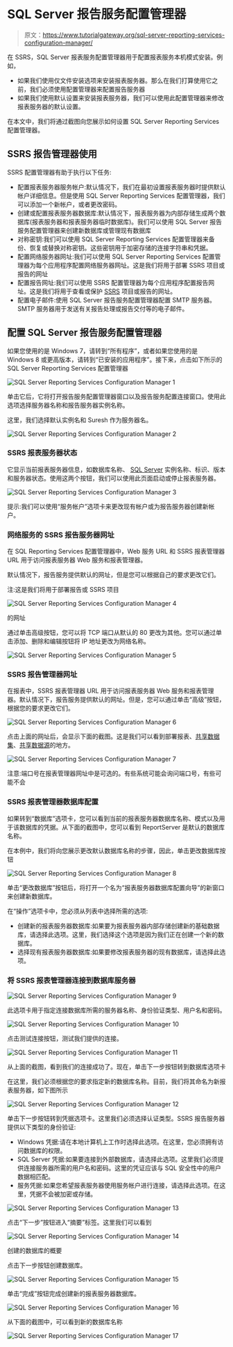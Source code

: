 # SQL Server 报告服务配置管理器

> 原文：<https://www.tutorialgateway.org/sql-server-reporting-services-configuration-manager/>

在 SSRS，SQL Server 报表服务配置管理器用于配置报表服务本机模式安装。例如，

*   如果我们使用仅文件安装选项来安装报表服务器。那么在我们打算使用它之前，我们必须使用配置管理器来配置报告服务器
*   如果我们使用默认设置来安装报表服务器，我们可以使用此配置管理器来修改报表服务器的默认设置。

在本文中，我们将通过截图向您展示如何设置 SQL Server Reporting Services 配置管理器。

## SSRS 报告管理器使用

SSRS 配置管理器有助于执行以下任务:

*   配置报表服务器服务帐户:默认情况下，我们在最初设置报表服务器时提供默认帐户详细信息。但是使用 SQL Server Reporting Services 配置管理器，我们可以添加一个新帐户，或者更改密码。
*   创建或配置报表服务器数据库:默认情况下，报表服务器为内部存储生成两个数据库(报表服务器和报表服务器临时数据库)。我们可以使用 SQL Server 报告服务配置管理器来创建新数据库或管理现有数据库
*   对称密钥:我们可以使用 SQL Server Reporting Services 配置管理器来备份、恢复或替换对称密钥。这些密钥用于加密存储的连接字符串和凭据。
*   配置网络服务器网址:我们可以使用 SQL Server Reporting Services 配置管理器为每个应用程序配置网络服务器网址。这是我们将用于部署 SSRS 项目或报告的网址
*   配置报告网址:我们可以使用 SSRS 配置管理器为每个应用程序配置报告网址。这是我们将用于查看或保护 [SSRS](https://www.tutorialgateway.org/ssrs/) 项目或报告的网址。
*   配置电子邮件:使用 SQL Server 报告服务配置管理器配置 SMTP 服务器。SMTP 服务器用于发送有关报告处理或报告交付等的电子邮件。

## 配置 SQL Server 报告服务配置管理器

如果您使用的是 Windows 7，请转到“所有程序”，或者如果您使用的是 Windows 8 或更高版本，请转到“已安装的应用程序”。接下来，点击如下所示的 SQL Server Reporting Services 配置管理器

![SQL Server Reporting Services Configuration Manager 1](img/d78c596e1edd1a949f81640dc806ab6d.png)

单击它后，它将打开报告服务配置管理器窗口以及报告服务配置连接窗口。使用此选项选择服务器名称和报告服务器实例名称。

这里，我们选择默认实例名和 Suresh 作为服务器名。

![SQL Server Reporting Services Configuration Manager 2](img/524c9c66c5bbc626027f976ee2736a90.png)

### SSRS 报表服务器状态

它显示当前报表服务器信息，如数据库名称、 [SQL Server](https://www.tutorialgateway.org/sql/) 实例名称、标识、版本和服务器状态。使用这两个按钮，我们可以使用此页面启动或停止报表服务器。

![SQL Server Reporting Services Configuration Manager 3](img/6069654bb24cddb45c350d61a64109da.png)

提示:我们可以使用“服务帐户”选项卡来更改现有帐户或为报告服务器创建新帐户。

### 网络服务的 SSRS 报告服务器网址

在 SQL Reporting Services 配置管理器中，Web 服务 URL 和 SSRS 报表管理器 URL 用于访问报表服务器 Web 服务和报表管理器。

默认情况下，报告服务提供默认的网址，但是您可以根据自己的要求更改它们。

注:这是我们将用于部署报告或 SSRS 项目

![SQL Server Reporting Services Configuration Manager 4](img/b618d7371cae51b68d47b2433e862f64.png)

的网址

通过单击高级按钮，您可以将 TCP 端口从默认的 80 更改为其他。您可以通过单击添加、删除和编辑按钮将 IP 地址更改为网络名称。

![SQL Server Reporting Services Configuration Manager 5](img/236c238722d24d51a471875dc4c989fe.png)

### SSRS 报告管理器网址

在报表中，SSRS 报表管理器 URL 用于访问报表服务器 Web 服务和报表管理器。默认情况下，报告服务提供默认的网址。但是，您可以通过单击“高级”按钮，根据您的要求更改它们。

![SQL Server Reporting Services Configuration Manager 6](img/3563c8d599e37f2efc8ab00a93256d36.png)

点击上面的网址后，会显示下面的截图。这是我们可以看到部署报表、[共享数据集](https://www.tutorialgateway.org/shared-dataset-in-ssrs/)、[共享数据源](https://www.tutorialgateway.org/ssrs-shared-data-source/)的地方。

![SQL Server Reporting Services Configuration Manager 7](img/e2027c15dde38d24baa0bb8f52c06154.png)

注意:端口号在报表管理器网址中是可选的。有些系统可能会询问端口号，有些可能不会

### SSRS 报表管理器数据库配置

如果转到“数据库”选项卡，您可以看到当前的报表服务器数据库名称、模式以及用于该数据库的凭据。从下面的截图中，您可以看到 ReportServer 是默认的数据库名称。

在本例中，我们将向您展示更改默认数据库名称的步骤，因此，单击更改数据库按钮

![SQL Server Reporting Services Configuration Manager 8](img/12ac04279913fa5bc2b2734bdd5cfa70.png)

单击“更改数据库”按钮后，将打开一个名为“报表服务器数据库配置向导”的新窗口来创建新数据库。

在“操作”选项卡中，您必须从列表中选择所需的选项:

*   创建新的报表服务器数据库:如果要为报表服务器内部存储创建新的基础数据库，请选择此选项。这里，我们选择这个选项是因为我们正在创建一个新的数据库。
*   选择现有报表服务器数据库:如果要修改报表服务器的现有数据库，请选择此选项。

### 将 SSRS 报表管理器连接到数据库服务器

![SQL Server Reporting Services Configuration Manager 9](img/0a94fecc6b6c2e2362ac5b60189c911b.png)

此选项卡用于指定连接数据库所需的服务器名称、身份验证类型、用户名和密码。

![SQL Server Reporting Services Configuration Manager 10](img/eb4130d2862350e0050b8777b86cf3f5.png)

点击测试连接按钮，测试我们提供的连接。

![SQL Server Reporting Services Configuration Manager 11](img/1cdd800781cf166779a1e5c93034864e.png)

从上面的截图，看到我们的连接成功了。现在，单击下一步按钮转到数据库选项卡

在这里，我们必须根据您的要求指定新的数据库名称。目前，我们将其命名为新报表服务器，如下图所示

![SQL Server Reporting Services Configuration Manager 12](img/025b355c0b0385769973dbd935373542.png)

单击下一步按钮转到凭据选项卡。这里我们必须选择认证类型。SSRS 报告服务器提供以下类型的身份验证:

*   Windows 凭据:请在本地计算机上工作时选择此选项。在这里，您必须拥有访问数据库的权限。
*   SQL Server 凭据:如果要连接到外部数据库，请选择此选项。这里我们必须提供连接服务器所需的用户名和密码。这里的凭证应该与 SQL 安全性中的用户数据相匹配。
*   服务凭据:如果您希望报表服务器使用服务帐户进行连接，请选择此选项。在这里，凭据不会被加密或存储。

![SQL Server Reporting Services Configuration Manager 13](img/ee50073af70a260559788f9a72702a35.png)

点击“下一步”按钮进入“摘要”标签。这里我们可以看到

![SQL Server Reporting Services Configuration Manager 14](img/40ddd55a1174bd2c4184c53a7adf30c1.png)

创建的数据库的概要

点击下一步按钮创建数据库。

![SQL Server Reporting Services Configuration Manager 15](img/5f69f2f498cd00f39f96f4d4ffd857cd.png)

单击“完成”按钮完成创建新的报表服务器数据库。

![SQL Server Reporting Services Configuration Manager 16](img/f3292a9b59493e6e863a84983fc052e2.png)

从下面的截图中，可以看到新的数据库名称

![SQL Server Reporting Services Configuration Manager 17](img/4354fbebc60dba147dd4902ca32e5271.png)
